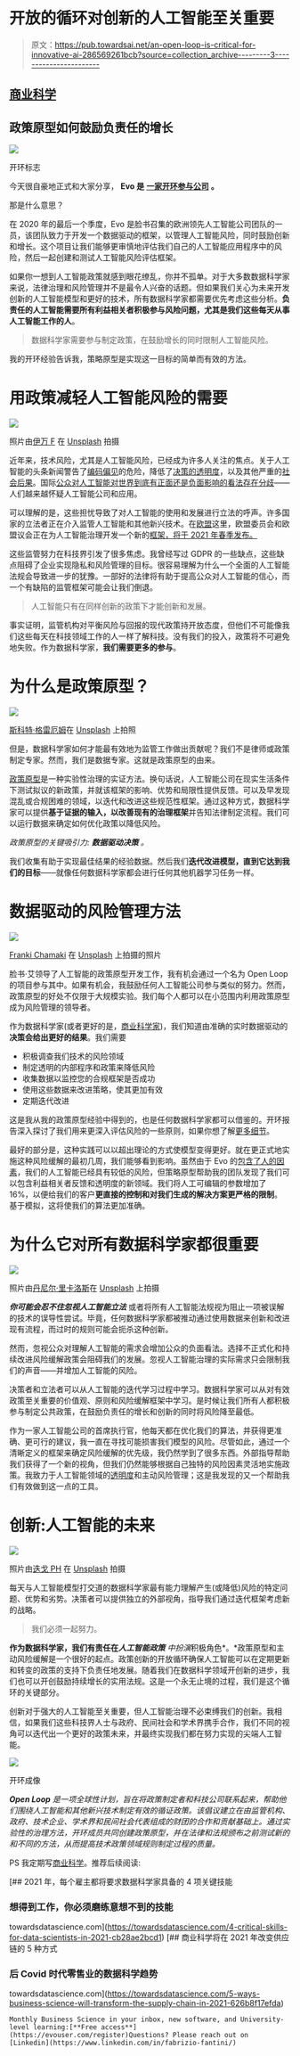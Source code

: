 # 开放的循环对创新的人工智能至关重要

> 原文：<https://pub.towardsai.net/an-open-loop-is-critical-for-innovative-ai-286569261bcb?source=collection_archive---------3----------------------->

## [商业科学](https://towardsai.net/p/category/business-science)

## 政策原型如何鼓励负责任的增长

![](img/a8b74a7ac2ca2636028d39d1c836dcb4.png)

开环标志

今天很自豪地正式和大家分享， **Evo 是** [**一家开环参与公司**](https://openloop.org/lets-unlock/#europe-publication) **。**

那是什么意思？

在 2020 年的最后一个季度，Evo 是脸书召集的欧洲领先人工智能公司团队的一员，该团队致力于开发一个数据驱动的框架，以管理人工智能风险，同时鼓励创新和增长。这个项目让我们能够更审慎地评估我们自己的人工智能应用程序中的风险，然后一起创建和测试人工智能风险评估框架。

如果你一想到人工智能政策就感到眼花缭乱，你并不孤单。对于大多数数据科学家来说，法律治理和风险管理并不是最令人兴奋的话题。但如果我们关心为未来开发创新的人工智能模型和更好的技术，所有数据科学家都需要优先考虑这些分析。**负责任的人工智能需要所有利益相关者积极参与风险问题，尤其是我们这些每天从事人工智能工作的人**。

> 数据科学家需要参与制定政策，在鼓励增长的同时限制人工智能风险。

我的开环经验告诉我，策略原型是实现这一目标的简单而有效的方法。

# 用政策减轻人工智能风险的需要

![](img/aad645c8f4593fd3f958e8c242033bf7.png)

照片由[伊万 F](https://unsplash.com/@ezanu?utm_source=medium&utm_medium=referral) 在 [Unsplash](https://unsplash.com?utm_source=medium&utm_medium=referral) 拍摄

近年来，技术风险，尤其是人工智能风险，已经成为许多人关注的焦点。关于人工智能的头条新闻警告了[编码偏见](https://news.un.org/en/story/2020/12/1080192)的危险，降低了[决策的透明度](https://www.analyticsinsight.net/can-we-offset-the-black-box-problem-of-neural-network/)，以及其他严重的[社会后果](https://www.theguardian.com/technology/2020/dec/23/google-scientists-research-ai-postive-tone)。国际[公众对人工智能对世界到底有正面还是负面影响的看法存在分歧](https://www.oii.ox.ac.uk/news/releases/global-public-opinion-split-on-benefits-of-ai-finds-new-oxford-study/)——人们越来越怀疑人工智能公司和应用。

可以理解的是，这些担忧导致了对人工智能的使用和发展进行立法的呼声。许多国家的立法者正在介入监管人工智能和其他新兴技术。在[欧盟](https://ec.europa.eu/digital-single-market/en/artificial-intelligence)这里，欧盟委员会和欧盟议会正在为人工智能治理开发一个新的[框架，将于 2021 年春季发布。](https://www.europarl.europa.eu/news/en/press-room/20201016IPR89544/parliament-leads-the-way-on-first-set-of-eu-rules-for-artificial-intelligence)

这些监管努力在科技界引发了很多焦虑。我曾经写过 GDPR 的一些缺点，这些缺点阻碍了企业实现隐私和风险管理的目标。很容易理解为什么一个全面的人工智能法规会导致进一步的犹豫。一部好的法律将有助于提高公众对人工智能的信心，而一个有缺陷的监管框架可能会让我们倒退。

> 人工智能只有在同样创新的政策下才能创新和发展。

事实证明，监管机构对平衡风险与回报的现代政策持开放态度，但他们不可能像我们这些每天在科技领域工作的人一样了解科技。没有我们的投入，政策将不可避免地失败。作为数据科学家，**我们需要更多的参与**。

# 为什么是政策原型？

![](img/4e2e687ae86cfbca8ff077c59530bd40.png)

[斯科特·格雷厄姆](https://unsplash.com/@sctgrhm?utm_source=medium&utm_medium=referral)在 [Unsplash](https://unsplash.com?utm_source=medium&utm_medium=referral) 上拍照

但是，数据科学家如何才能最有效地为监管工作做出贡献呢？我们不是律师或政策制定专家。然而，我们是数据专家。这就是政策原型的由来。

[政策原型](https://openloop.org/lets-experiment/)是一种实验性治理的实证方法。换句话说，人工智能公司在现实生活条件下测试拟议的新政策，并就该框架的影响、优势和局限性提供反馈。可以及早发现混乱或合规困难的领域，以迭代和改进这些规范性框架。通过这种方式，数据科学家可以提供**基于证据的输入，以改善现有的治理框架**并告知法律制定流程。我们可以运行数据来确定如何优化政策以降低风险。

*政策原型的关键吸引力:* ***数据驱动决策*** *。*

我们收集有助于实现最佳结果的经验数据。然后我们**迭代改进模型，直到它达到我们的目标**——就像任何数据科学家都会进行任何其他机器学习任务一样。

# 数据驱动的风险管理方法

![](img/ac22e88d2a029e28a81d64f495db7d00.png)

[Franki Chamaki](https://unsplash.com/@franki?utm_source=medium&utm_medium=referral) 在 [Unsplash](https://unsplash.com?utm_source=medium&utm_medium=referral) 上拍摄的照片

脸书·艾领导了人工智能的政策原型开发工作，我有机会通过一个名为 Open Loop 的项目参与其中。如果有机会，我鼓励任何人工智能公司参与类似的努力。然而，政策原型的好处不仅限于大规模实验。我们每个人都可以在小范围内利用政策原型成为风险管理的领导者。

作为数据科学家(或者更好的是，[商业科学家](https://towardsdatascience.com/data-science-is-dead-long-live-business-science-a3059fe84e6c))，我们知道由准确的实时数据驱动的**决策会给出更好的结果**。我们需要

*   积极调查我们技术的风险领域
*   制定透明的内部程序和政策来降低风险
*   收集数据以监控您的合规框架是否成功
*   使用这些数据来改进策略，使其更加有效
*   定期迭代改进

这是我从我的政策原型经验中得到的，也是任何数据科学家都可以借鉴的。开环报告深入探讨了我们用来更深入评估风险的一些原则，如果你想了解[更多细节](https://d32j3j47emgb6f.cloudfront.net/wp-content/uploads/2021/01/AI_Impact_Assessment_A_Policy_Prototyping_Experiment.pdf)。

最好的部分是，这种实践可以以超出理论的方式使模型变得更好。就在更正式地实施这种风险缓解的最初几周，我们能够看到影响。虽然由于 Evo 的[包含了人的因素](https://towardsdatascience.com/94-perfect-the-surprising-solution-to-the-200-billion-inventory-problem-b6ba0bc1417a)，我们的人工智能已经具有较低的风险，但策略原型帮助我的团队发现了我们可以包含利益相关者反馈和透明度的新领域。我们将人工可编辑的参数增加了 16%，以便给我们的客户**更直接的控制和对我们生成的解决方案更严格的限制**。基于模拟，这将使我们的算法更加准确。

# 为什么它对所有数据科学家都很重要

![](img/586e8f4acf55b3b7b8854b66a1dcf60a.png)

照片由[丹尼尔·里卡洛斯](https://unsplash.com/@ricaros?utm_source=medium&utm_medium=referral)在 [Unsplash](https://unsplash.com?utm_source=medium&utm_medium=referral) 上拍摄

***你可能会忍不住忽视人工智能立法*** 或者将所有人工智能法规视为阻止一项被误解的技术的误导性尝试。毕竟，任何数据科学家都被推动通过使用数据来创新和改进现有流程，而过时的规则可能会扼杀这种创新。

然而，忽视公众对理解人工智能的需求会增加公众的负面看法。选择不正式化和持续改进风险缓解政策会阻碍我们的发展。忽视人工智能治理的实际需求只会限制我们的声音——并增加人工智能的风险。

决策者和立法者可以从人工智能的迭代学习过程中学习。数据科学家可以从对有效政策至关重要的价值观、原则和风险缓解框架中学习。是时候让我们所有人都积极参与制定公共政策，在鼓励负责任的增长和创新的同时将风险降至最低。

作为一家人工智能公司的首席执行官，他每天都在优化我们的算法，并获得更准确、更可行的建议，我一直在寻找可能损害我们模型的风险。尽管如此，通过一个清晰定义的框架来确定风险缓解的优先级，我仍然学到了很多东西。外部指导帮助我们获得了一个新的视角，但我们仍然能够根据自己独特的风险因素灵活地实施政策。我致力于人工智能领域的[透明度](https://towardsdatascience.com/expensive-data-science-mistakes-when-your-kpis-lie-ca3df94333dd)和主动风险管理；这是我发现的又一个帮助我们有效做到这一点的工具。

# 创新:人工智能的未来

![](img/3578bbd4b93665550338c25fd28fadc6.png)

照片由[迭戈 PH](https://unsplash.com/@jdiegoph?utm_source=medium&utm_medium=referral) 在 [Unsplash](https://unsplash.com?utm_source=medium&utm_medium=referral) 拍摄

每天与人工智能模型打交道的数据科学家最有能力理解产生(或降低)风险的特定问题、优势和劣势。决策者可以提供独立的外部视角，指导我们通过迭代框架考虑新的战略。

> 我们必须一起努力。

**作为数据科学家，我们有责任在*人工智能政策*** *中扮演*积极角色*。*政策原型和主动风险缓解是一个很好的起点。政策创新的开放循环确保人工智能可以在定期更新和转变的政策的支持下负责任地发展。随着我们在数据科学领域开创新的进步，我们也可以开创鼓励持续增长的实用法规。这是一个永无止境的过程，我们是这个循环的关键部分。

创新对于强大的人工智能至关重要，但人工智能治理不必束缚我们的创新。我相信，如果我们这些科技界人士与政府、民间社会和学术界携手合作，我们不同的视角可以迭代出一个更好的政策未来，并最终实现我们都在努力实现的尖端人工智能。

![](img/ad20a95ef4a1d997daf8f0597d55cb74.png)

开环成像

***Open Loop*** *是一项全球性计划，旨在将政策制定者和科技公司联系起来，帮助他们围绕人工智能和其他新兴技术制定有效的循证政策。该倡议建立在由监管机构、政府、技术企业、学术界和民间社会代表组成的财团的合作和贡献基础上。通过实验性的治理方法，开环成员共同创建政策原型，并在法律和法规颁布之前测试新的和不同的方法，从而提高技术政策领域规则制定过程的质量。*

PS 我定期写[商业科学](https://towardsai.net/p/category/business-science)。推荐后续阅读:

[](https://towardsdatascience.com/4-critical-skills-for-data-scientists-in-2021-cb28ae2bcd1) [## 2021 年，每个雇主都将要求数据科学家具备的 4 项关键技能

### 想得到工作，你必须磨练意想不到的技能

towardsdatascience.com](https://towardsdatascience.com/4-critical-skills-for-data-scientists-in-2021-cb28ae2bcd1) [](https://towardsdatascience.com/5-ways-business-science-will-transform-the-supply-chain-in-2021-626b8f17efda) [## 商业科学将在 2021 年改变供应链的 5 种方式

### 后 Covid 时代零售业的数据科学趋势

towardsdatascience.com](https://towardsdatascience.com/5-ways-business-science-will-transform-the-supply-chain-in-2021-626b8f17efda) 

```
Monthly Business Science in your inbox, new software, and University-level learning:[**Free access**](https://evouser.com/register)Questions? Please reach out on [Linkedin](https://www.linkedin.com/in/fabrizio-fantini/)
```